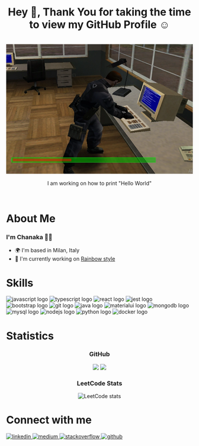 <h1 align="center"> 
	Hey 👋, Thank You for taking the time to view my GitHub Profile ☺️
</h1>

<br />

<div align="center">
	<img height="350" src="https://github.com/diyonfinesco/computer-hacking-IGI-1/blob/main/coding%20IGI1.jpg?raw=true"  />
	<br />
	<p>I am working on how to print "Hello World"</p>
</div>

<br />

<h1>About Me</h1>
<h3>I'm Chanaka 👨‍💻 </h3>

* 🌍  I'm based in Milan, Italy
* 🚀  I'm currently working on [Rainbow style](http://rainbowstyle.co/)

<h1>Skills</h1>


<div align="left">
  <img src="https://cdn.jsdelivr.net/gh/devicons/devicon/icons/javascript/javascript-original.svg" height="40" width="52" alt="javascript logo"  />
  <img src="https://cdn.jsdelivr.net/gh/devicons/devicon/icons/typescript/typescript-original.svg" height="40" width="52" alt="typescript logo"  />
  <img src="https://cdn.jsdelivr.net/gh/devicons/devicon/icons/react/react-original.svg" height="40" width="52" alt="react logo"  />
  <img src="https://cdn.jsdelivr.net/gh/devicons/devicon/icons/jest/jest-plain.svg" height="40" width="52" alt="jest logo"  />
  <img src="https://cdn.jsdelivr.net/gh/devicons/devicon/icons/bootstrap/bootstrap-original.svg" height="40" width="52" alt="bootstrap logo"  />
  <img src="https://cdn.jsdelivr.net/gh/devicons/devicon/icons/git/git-original.svg" height="40" width="52" alt="git logo"  />
  <img src="https://cdn.jsdelivr.net/gh/devicons/devicon/icons/java/java-original.svg" height="40" width="52" alt="java logo"  />
  <img src="https://cdn.jsdelivr.net/gh/devicons/devicon/icons/materialui/materialui-original.svg" height="40" width="52" alt="materialui logo"  />
  <img src="https://cdn.jsdelivr.net/gh/devicons/devicon/icons/mongodb/mongodb-original.svg" height="40" width="52" alt="mongodb logo"  />
  <img src="https://cdn.jsdelivr.net/gh/devicons/devicon/icons/mysql/mysql-original.svg" height="40" width="52" alt="mysql logo"  />
  <img src="https://cdn.jsdelivr.net/gh/devicons/devicon/icons/nodejs/nodejs-original.svg" height="40" width="52" alt="nodejs logo"  />
  <img src="https://cdn.jsdelivr.net/gh/devicons/devicon/icons/python/python-original.svg" height="40" width="52" alt="python logo"  />
  <img src="https://cdn.jsdelivr.net/gh/devicons/devicon/icons/docker/docker-original.svg" height="40" width="52" alt="docker logo"  />
</div>

<h1 align="left">Statistics</h1>

<h3 align="center">GitHub</h3>

<div align="center">
 <img src="https://github-readme-stats.vercel.app/api?username=diyonfinesco&show_icons=true&count_private=true&theme=dark&hide_border=true&bg_color=30,e96443,904e95&title_color=fff&text_color=fff&custom_title=GitHub+Stats" height="165" />  

<img src="https://github-readme-stats.vercel.app/api/top-langs/?username=diyonfinesco&hide_border=true&layout=compact&theme=dark&custom_title=Programming+Languages&bg_color=30,e96443,904e95&title_color=fff&text_color=fff&langs_count=8" height="165" />  

### LeetCode Stats	
	
![LeetCode stats](https://leetcode-stats-six.vercel.app/?username=diyonfinesco&theme=dark)

	
</div>

<h1> Connect with me</h1>
<a href="https://linkedin.com/in/chanaka-s/" target="_blank">
<img src=https://img.shields.io/badge/linkedin-%231E77B5.svg?&style=for-the-badge&logo=linkedin&logoColor=white alt=linkedin style="margin-bottom: 5px;" />
</a>
<a href="https://medium.com/@diyonfinesco" target="_blank">
<img src=https://img.shields.io/badge/medium-%23292929.svg?&style=for-the-badge&logo=medium&logoColor=white alt=medium style="margin-bottom: 5px;" />
</a>
<a href="https://stackoverflow.com/users/12899634/chanaka" target="_blank">
<img src=https://img.shields.io/badge/stackoverflow-%23F28032.svg?&style=for-the-badge&logo=stackoverflow&logoColor=white alt=stackoverflow style="margin-bottom: 5px;" />
</a>
<a href="https://github.com/diyonfinesco" target="_blank">
<img src=https://img.shields.io/badge/github-%2324292e.svg?&style=for-the-badge&logo=github&logoColor=white alt=github style="margin-bottom: 5px;" />
</a>  
